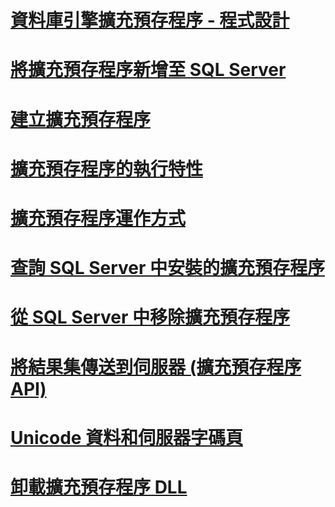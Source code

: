 # [資料庫引擎擴充預存程序 - 程式設計](database-engine-extended-stored-procedures-programming.md)
# [將擴充預存程序新增至 SQL Server](adding-an-extended-stored-procedure-to-sql-server.md)
# [建立擴充預存程序](creating-extended-stored-procedures.md)
# [擴充預存程序的執行特性](execution-characteristics-of-extended-stored-procedures.md)
# [擴充預存程序運作方式](how-extended-stored-procedures-work.md)
# [查詢 SQL Server 中安裝的擴充預存程序](querying-extended-stored-procedures-installed-in-sql-server.md)
# [從 SQL Server 中移除擴充預存程序](removing-an-extended-stored-procedure-from-sql-server.md)
# [將結果集傳送到伺服器 (擴充預存程序 API)](sending-result-sets-to-the-server-extended-stored-procedure-api.md)
# [Unicode 資料和伺服器字碼頁](unicode-data-and-server-code-pages.md)
# [卸載擴充預存程序 DLL](unloading-an-extended-stored-procedure-dll.md)
